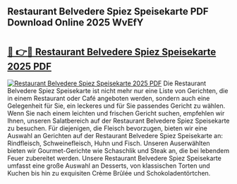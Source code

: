 ## Restaurant Belvedere Spiez Speisekarte PDF Download Online 2025 WvEfY

# <h2><a href="http://gc9zv8.nevu.top/?p=Restaurant+Belvedere+Spiez+Speisekarte">🔗 👉🔴 Restaurant Belvedere Spiez Speisekarte 2025 PDF</a></h2>

[![Restaurant Belvedere Spiez Speisekarte 2025 PDF](https://i.imgur.com/dBaPXMq.png)](http://gc9zv8.nevu.top/?p=Restaurant+Belvedere+Spiez+Speisekarte)
Die Restaurant Belvedere Spiez Speisekarte ist nicht mehr nur eine Liste von Gerichten, die in einem Restaurant oder Café angeboten werden, sondern auch eine Gelegenheit für Sie, ein leckeres und für Sie passendes Gericht zu wählen. Wenn Sie nach einem leichten und frischen Gericht suchen, empfehlen wir Ihnen, unseren Salatbereich auf der Restaurant Belvedere Spiez Speisekarte zu besuchen. Für diejenigen, die Fleisch bevorzugen, bieten wir eine Auswahl an Gerichten auf der Restaurant Belvedere Spiez Speisekarte an: Rindfleisch, Schweinefleisch, Huhn und Fisch. Unseren Auserwählten bieten wir Gourmet-Gerichte wie Schaschlik und Steak an, die bei lebendem Feuer zubereitet werden. Unsere Restaurant Belvedere Spiez Speisekarte umfasst eine große Auswahl an Desserts, von klassischen Torten und Kuchen bis hin zu exquisiten Crème Brûlée und Schokoladentörtchen.
